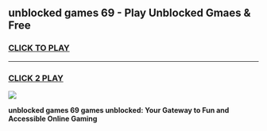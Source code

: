 
## unblocked games 69 - Play Unblocked Gmaes & Free
<h3>
<a href="https://premium.freeplayer.one?title=unblocked_games_69&ref=19F">CLICK TO PLAY</a></h3>
<hr>

<h3>
<a href="https://premium.freeplayer.one?title=unblocked_games_69&ref=19F">CLICK 2 PLAY</a>
  
</h3>

<a href="https://premium.freeplayer.one?title=unblocked_games_69&ref=19F/"><img src="https://clearcache.store/games.png"></a>


**unblocked games 69 games unblocked: Your Gateway to Fun and Accessible Online Gaming**
